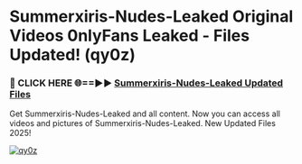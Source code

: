 # Summerxiris-Nudes-Leaked Original Videos 0nlyFans Leaked - Files Updated! (qy0z)

<h3>🔴 CLICK HERE 🌐==►► <a href="https://tinyurl.com/4mcuefdz" rel="nofollow">Summerxiris-Nudes-Leaked Updated Files</a></h3>

Get Summerxiris-Nudes-Leaked and all content. Now you can access all videos and pictures of Summerxiris-Nudes-Leaked. New Updated Files 2025!

[![qy0z](https://i.imgur.com/StAQSOY.gif)](https://tinyurl.com/4mcuefdz)
